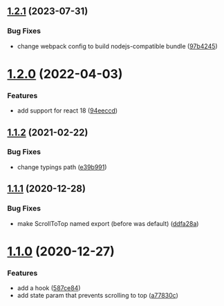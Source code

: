 ## [1.2.1](https://github.com/dimazuien/react-router-scroll-to-top/compare/v1.2.0...v1.2.1) (2023-07-31)

### Bug Fixes

- change webpack config to build nodejs-compatible bundle ([97b4245](https://github.com/dimazuien/react-router-scroll-to-top/commit/97b4245d1ecdcc93ad0f8285a946fd6b7ae8792d))

# [1.2.0](https://github.com/dimazuien/react-router-scroll-to-top/compare/v1.1.2...v1.2.0) (2022-04-03)

### Features

- add support for react 18 ([94eeccd](https://github.com/dimazuien/react-router-scroll-to-top/commit/94eeccd9efe629769c2db4c46c358469fcdece01))

## [1.1.2](https://github.com/dimazuien/react-router-scroll-to-top/compare/v1.1.1...v1.1.2) (2021-02-22)

### Bug Fixes

- change typings path ([e39b991](https://github.com/dimazuien/react-router-scroll-to-top/commit/e39b99118ba22f3c2f77789f1f57efd742b98dce))

## [1.1.1](https://github.com/dimazuien/react-router-scroll-to-top/compare/v1.1.0...v1.1.1) (2020-12-28)

### Bug Fixes

- make ScrollToTop named export (before was default) ([ddfa28a](https://github.com/dimazuien/react-router-scroll-to-top/commit/ddfa28ad099606743c155ce833069dd231ab3c29))

# [1.1.0](https://github.com/dimazuien/react-router-scroll-to-top/compare/v1.0.0...v1.1.0) (2020-12-27)

### Features

- add a hook ([587ce84](https://github.com/dimazuien/react-router-scroll-to-top/commit/587ce8469b62491097541687d38810870abc6ae5))
- add state param that prevents scrolling to top ([a77830c](https://github.com/dimazuien/react-router-scroll-to-top/commit/a77830cef6ca582dad34f9130cb4068cb88c9f83))
